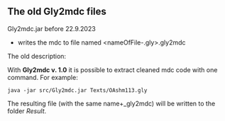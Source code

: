 ## The old Gly2mdc files

Gly2mdc.jar before 22.9.2023
  - writes the mdc to file named <nameOfFile-.gly>.gly2mdc

The old description:

With **Gly2mdc v. 1.0** it is possible to extract cleaned mdc code with one command. For example:

    java -jar src/Gly2mdc.jar Texts/OAshm113.gly

The resulting file (with the same name+\_gly2mdc) will be written to the folder _Result_.
